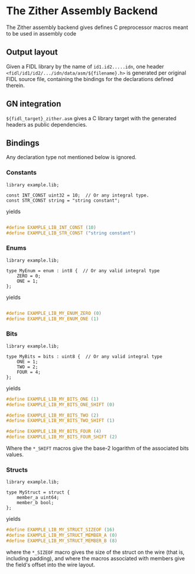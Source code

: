 # The Zither Assembly Backend

The Zither assembly backend gives defines C preprocessor macros meant to be
used in assembly code

## Output layout

Given a FIDL library by the name of `id1.id2.....idn`, one header
`<fidl/id1/id2/.../idn/data/asm/${filename}.h>` is generated per original FIDL
source file, containing the bindings for the declarations defined therein.

## GN integration

`${fidl_target}_zither.asm` gives a C library target with the generated headers
as public dependencies.

## Bindings

Any declaration type not mentioned below is ignored.

### Constants

```fidl
library example.lib;

const INT_CONST uint32 = 10;  // Or any integral type.
const STR_CONST string = "string constant";
```

yields

```c

#define EXAMPLE_LIB_INT_CONST (10)
#define EXAMPLE_LIB_STR_CONST ("string constant")
```

### Enums

```fidl
library example.lib;

type MyEnum = enum : int8 {  // Or any valid integral type
    ZERO = 0;
    ONE = 1;
};
```

yields

```c

#define EXAMPLE_LIB_MY_ENUM_ZERO (0)
#define EXAMPLE_LIB_MY_ENUM_ONE (1)
```

### Bits

```fidl
library example.lib;

type MyBits = bits : uint8 {  // Or any valid integral type
    ONE = 1;
    TWO = 2;
    FOUR = 4;
};
```

yields

```c
#define EXAMPLE_LIB_MY_BITS_ONE (1)
#define EXAMPLE_LIB_MY_BITS_ONE_SHIFT (0)

#define EXAMPLE_LIB_MY_BITS_TWO (2)
#define EXAMPLE_LIB_MY_BITS_TWO_SHIFT (1)

#define EXAMPLE_LIB_MY_BITS_FOUR (4)
#define EXAMPLE_LIB_MY_BITS_FOUR_SHIFT (2)
```

Where the `*_SHIFT` macros give the base-2 logarithm of the associated bits
values.

### Structs

```fidl
library example.lib;

type MyStruct = struct {
    member_a uint64;
    member_b bool;
};
```

yields

```c
#define EXAMPLE_LIB_MY_STRUCT_SIZEOF (16)
#define EXAMPLE_LIB_MY_STRUCT_MEMBER_A (0)
#define EXAMPLE_LIB_MY_STRUCT_MEMBER_B (8)
```

where the `*_SIZEOF` macro gives the size of the struct on the wire (that is,
including padding), and where the macros associated with members give the
field's offset into the wire layout.
